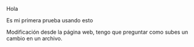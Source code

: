 Hola

Es mi primera prueba usando esto

Modificación desde la página web, tengo que preguntar como subes un cambio en un archivo.
